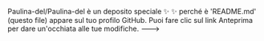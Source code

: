  

Paulina-del/Paulina-del è un deposito speciale ✨ ✨ perché è 'README.md' (questo file) appare sul tuo profilo GitHub.
Puoi fare clic sul link Anteprima per dare un'occhiata alle tue modifiche.
--->
